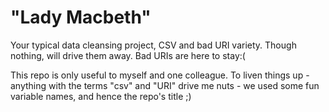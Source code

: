 # "Lady Macbeth"

Your typical data cleansing project, CSV and bad URI variety. Though nothing, will drive them away. Bad URIs are here to stay:(

This repo is only useful to myself and one colleague. To liven things up - anything with the terms "csv" and "URI" drive me nuts - we used some fun variable names, and hence the repo's title ;)



